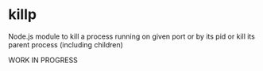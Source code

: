 # killp
Node.js module to kill a process running on given port or by its pid or kill its parent process (including children)

WORK IN PROGRESS